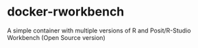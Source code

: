 # docker-rworkbench
A simple container with multiple versions of R and Posit/R-Studio Workbench (Open Source version)
